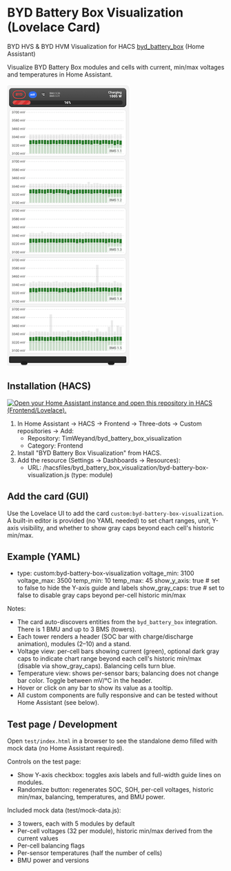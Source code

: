 # BYD Battery Box Visualization (Lovelace Card)
BYD HVS & BYD HVM Visualization for HACS [byd_battery_box](https://github.com/redpomodoro/byd_battery_box) (Home Assistant)

Visualize BYD Battery Box modules and cells with current, min/max voltages and temperatures in Home Assistant.

![Preview](./images/preview.png?raw=true "BYD Battery Box Visualization")

## Installation (HACS)

[![Open your Home Assistant instance and open this repository in HACS (Frontend/Lovelace).](https://my.home-assistant.io/badges/hacs_repository.svg)](https://my.home-assistant.io/redirect/hacs_repository/?owner=TimWeyand&repository=byd_battery_box_visualization&category=frontend)

1. In Home Assistant → HACS → Frontend → Three-dots → Custom repositories → Add:
   - Repository: TimWeyand/byd_battery_box_visualization
   - Category: Frontend
2. Install "BYD Battery Box Visualization" from HACS.
3. Add the resource (Settings → Dashboards → Resources):
   - URL: /hacsfiles/byd_battery_box_visualization/byd-battery-box-visualization.js (type: module)

## Add the card (GUI)
Use the Lovelace UI to add the card `custom:byd-battery-box-visualization`. A built-in editor is provided (no YAML needed) to set chart ranges, unit, Y-axis visibility, and whether to show gray caps beyond each cell's historic min/max.

## Example (YAML)
- type: custom:byd-battery-box-visualization
  voltage_min: 3100
  voltage_max: 3500
  temp_min: 10
  temp_max: 45
  show_y_axis: true  # set to false to hide the Y-axis guide and labels
  show_gray_caps: true  # set to false to disable gray caps beyond per-cell historic min/max

Notes:
- The card auto-discovers entities from the `byd_battery_box` integration. There is 1 BMU and up to 3 BMS (towers).
- Each tower renders a header (SOC bar with charge/discharge animation), modules (2–10) and a stand.
- Voltage view: per-cell bars showing current (green), optional dark gray caps to indicate chart range beyond each cell's historic min/max (disable via show_gray_caps). Balancing cells turn blue.
- Temperature view: shows per-sensor bars; balancing does not change bar color. Toggle between mV/°C in the header.
- Hover or click on any bar to show its value as a tooltip.
- All custom components are fully responsive and can be tested without Home Assistant (see below).

## Test page / Development
Open `test/index.html` in a browser to see the standalone demo filled with mock data (no Home Assistant required).

Controls on the test page:
- Show Y-axis checkbox: toggles axis labels and full-width guide lines on modules.
- Randomize button: regenerates SOC, SOH, per-cell voltages, historic min/max, balancing, temperatures, and BMU power.

Included mock data (test/mock-data.js):
- 3 towers, each with 5 modules by default
- Per-cell voltages (32 per module), historic min/max derived from the current values
- Per-cell balancing flags
- Per-sensor temperatures (half the number of cells)
- BMU power and versions